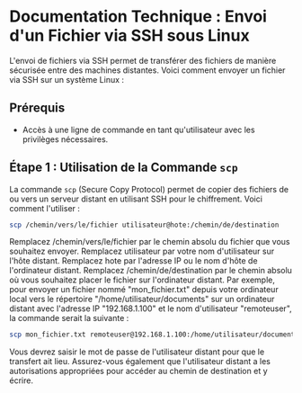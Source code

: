 # Documentation Technique : Envoi d'un Fichier via SSH sous Linux

L'envoi de fichiers via SSH permet de transférer des fichiers de manière sécurisée entre des machines distantes. Voici comment envoyer un fichier via SSH sur un système Linux :

## Prérequis

- Accès à une ligne de commande en tant qu'utilisateur avec les privilèges nécessaires.

## Étape 1 : Utilisation de la Commande `scp`

La commande `scp` (Secure Copy Protocol) permet de copier des fichiers de ou vers un serveur distant en utilisant SSH pour le chiffrement. Voici comment l'utiliser :

```bash
scp /chemin/vers/le/fichier utilisateur@hote:/chemin/de/destination
```

Remplacez /chemin/vers/le/fichier par le chemin absolu du fichier que vous souhaitez envoyer.
Remplacez utilisateur par votre nom d'utilisateur sur l'hôte distant.
Remplacez hote par l'adresse IP ou le nom d'hôte de l'ordinateur distant.
Remplacez /chemin/de/destination par le chemin absolu où vous souhaitez placer le fichier sur l'ordinateur distant.
Par exemple, pour envoyer un fichier nommé "mon_fichier.txt" depuis votre ordinateur local vers le répertoire "/home/utilisateur/documents" sur un ordinateur distant avec l'adresse IP "192.168.1.100" et le nom d'utilisateur "remoteuser", la commande serait la suivante :
```bash
scp mon_fichier.txt remoteuser@192.168.1.100:/home/utilisateur/documents/
```

Vous devrez saisir le mot de passe de l'utilisateur distant pour que le transfert ait lieu. Assurez-vous également que l'utilisateur distant a les autorisations appropriées pour accéder au chemin de destination et y écrire.